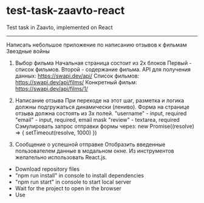 # test-task-zaavto-react
Test task in Zaavto, implemented on React

----------------------------------------------
Написать небольшое приложение по написанию отзывов к фильмам Звездные войны

1) Выбор фильма
Начальная страница состоит из 2х блоков
Первый - список фильмов.
Второй - содержание фильма.
API для получения данных: https://swapi.dev/api/
Список фильмов: https://swapi.dev/api/films/
Конкретный фильм: https://swapi.dev/api/films/1/

2) Написание отзыва
При переходе на этот шаг, разметка и логика должны подгружаться динамически (лениво).
Форма на странице отзыва должна состоять из 3х полей.
"username" - input, required
"email" - input, required, email mask
"review" - textarea, required
Сэмулировать запрос отправки формы через:
new Promise((resolve) => { setTimeout(resolve, 1000) })

3) Сообщение о успешной отправке
Отобразить введенные пользователем данные в модальном окне.
Из инструментов желательно использовать React.js.


- Download repository files
- "npm run install" in console to install dependencies
- "npm run start" in console to start local server
- Wait for the project to open in the browser
- Use
